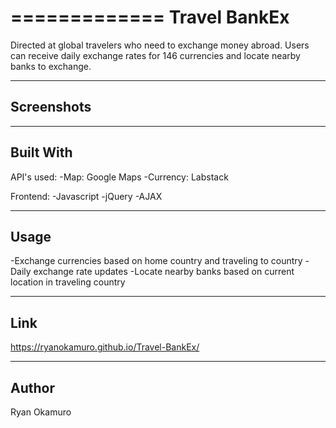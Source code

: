 =============
Travel BankEx
=============
Directed at global travelers who need to exchange money abroad.  Users can receive daily exchange rates for 146 currencies and locate nearby banks to exchange.

-----------
Screenshots
-----------

----------
Built With
----------
API's used:
   -Map: Google Maps
   -Currency: Labstack

Frontend:
    -Javascript
    -jQuery
    -AJAX

--------
Usage
--------
-Exchange currencies based on home country and traveling to country
-Daily exchange rate updates
-Locate nearby banks based on current location in traveling country 

--------
Link
--------
https://ryanokamuro.github.io/Travel-BankEx/


--------
Author
--------
Ryan Okamuro
